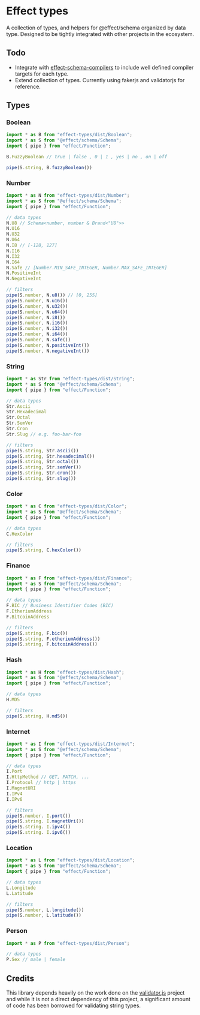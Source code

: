 # Effect types

A collection of types, and helpers for @effect/schema organized by data type. Designed to be tightly integrated with other projects in the ecosystem.

## Todo
- Integrate with [effect-schema-compilers](https://github.com/jessekelly881/effect-schema-compilers) to include well defined compiler targets for each type. 
- Extend collection of types. Currently using fakerjs and validatorjs for reference. 

## Types

### Boolean

```ts
import * as B from "effect-types/dist/Boolean";
import * as S from "@effect/schema/Schema";
import { pipe } from "effect/Function";

B.FuzzyBoolean // true | false , 0 | 1 , yes | no , on | off

pipe(S.string, B.fuzzyBoolean())
```

### Number

```ts
import * as N from "effect-types/dist/Number";
import * as S from "@effect/schema/Schema";
import { pipe } from "effect/Function";

// data types
N.U8 // Schema<number, number & Brand<"U8">>
N.U16
N.U32
N.U64
N.I8 // [-128, 127]
N.I16
N.I32
N.I64
N.Safe // [Number.MIN_SAFE_INTEGER, Number.MAX_SAFE_INTEGER]
N.PositiveInt
N.NegativeInt

// filters
pipe(S.number, N.u8()) // [0, 255]
pipe(S.number, N.u16())
pipe(S.number, N.u32())
pipe(S.number, N.u64())
pipe(S.number, N.i8())
pipe(S.number, N.i16())
pipe(S.number, N.i32())
pipe(S.number, N.i64())
pipe(S.number, N.safe())
pipe(S.number, N.positiveInt())
pipe(S.number, N.negativeInt())
```

### String

```ts
import * as Str from "effect-types/dist/String";
import * as S from "@effect/schema/Schema";
import { pipe } from "effect/Function";

// data types
Str.Ascii 
Str.Hexadecimal
Str.Octal
Str.SemVer
Str.Cron
Str.Slug // e.g. foo-bar-foo

// filters
pipe(S.string, Str.ascii())
pipe(S.string, Str.hexadecimal())
pipe(S.string, Str.octal())
pipe(S.string, Str.semVer())
pipe(S.string, Str.cron())
pipe(S.string, Str.slug())
```

### Color

```ts
import * as C from "effect-types/dist/Color";
import * as S from "@effect/schema/Schema";
import { pipe } from "effect/Function";

// data types
C.HexColor

// filters
pipe(S.string, C.hexColor())
```

### Finance

```ts
import * as F from "effect-types/dist/Finance";
import * as S from "@effect/schema/Schema";
import { pipe } from "effect/Function";

// data types
F.BIC // Business Identifier Codes (BIC)
F.EtheriumAddress
F.BitcoinAddress

// filters
pipe(S.string, F.bic())
pipe(S.string, F.etheriumAddress())
pipe(S.string, F.bitcoinAddress())
```


### Hash

```ts
import * as H from "effect-types/dist/Hash";
import * as S from "@effect/schema/Schema";
import { pipe } from "effect/Function";

// data types
H.MD5

// filters
pipe(S.string, H.md5())
```

### Internet 

```ts
import * as I from "effect-types/dist/Internet";
import * as S from "@effect/schema/Schema";
import { pipe } from "effect/Function";

// data types
I.Port
I.HttpMethod // GET, PATCH, ...
I.Protocol // http | https
I.MagnetURI
I.IPv4
I.IPv6

// filters
pipe(S.number. I.port())
pipe(S.string. I.magnetUri())
pipe(S.string. I.ipv4())
pipe(S.string. I.ipv6())
```

### Location

```ts
import * as L from "effect-types/dist/Location";
import * as S from "@effect/schema/Schema";
import { pipe } from "effect/Function";

// data types
L.Longitude
L.Latitude

// filters
pipe(S.number, L.longitude())
pipe(S.number, L.latitude())
```

### Person

```ts
import * as P from "effect-types/dist/Person";

// data types
P.Sex // male | female
```

## Credits
This library depends heavily on the work done on the [validator.js](https://github.com/validatorjs/validator.js) project and while it is not a direct dependency of this project, a significant amount of code has been borrowed for validating string types. 
